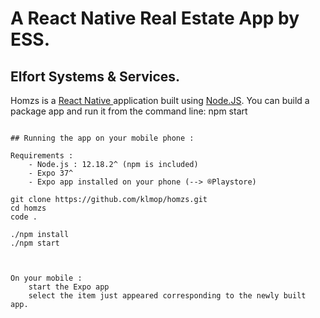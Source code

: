 # A React Native Real Estate App by ESS. 
##  Elfort Systems & Services.


Homzs is a [React Native ](https://reactnative.dev/) application built using [Node.JS](https://nodejs.org/fr/). You can build a package app and run it from the command line: npm start


```
    
## Running the app on your mobile phone :

Requirements : 
    - Node.js : 12.18.2^ (npm is included)
    - Expo 37^
    - Expo app installed on your phone (--> ®️Playstore)

git clone https://github.com/klmop/homzs.git
cd homzs
code .

./npm install
./npm start



On your mobile : 
    start the Expo app
    select the item just appeared corresponding to the newly built app.


